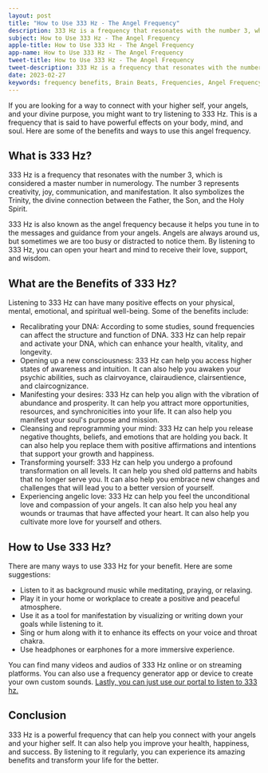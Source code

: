 ```yaml
---
layout: post
title: "How to Use 333 Hz - The Angel Frequency"
description: 333 Hz is a frequency that resonates with the number 3, which is considered a master number in numerology. The number 3 represents creativity, joy, communication, and manifestation. It also symbolizes the Trinity, the divine connection between the Father, the Son, and the Holy Spirit.
subject: How to Use 333 Hz - The Angel Frequency
apple-title: How to Use 333 Hz - The Angel Frequency
app-name: How to Use 333 Hz - The Angel Frequency
tweet-title: How to Use 333 Hz - The Angel Frequency
tweet-description: 333 Hz is a frequency that resonates with the number 3, which is considered a master number in numerology. The number 3 represents creativity, joy, communication, and manifestation. It also symbolizes the Trinity, the divine connection between the Father, the Son, and the Holy Spirit.
date: 2023-02-27
keywords: frequency benefits, Brain Beats, Frequencies, Angel Frequency, 333 hz, Brain wave entrainment, sound therapy
---
```


If you are looking for a way to connect with your higher self, your angels, and your divine purpose, you might want to try listening to 333 Hz. This is a frequency that is said to have powerful effects on your body, mind, and soul. Here are some of the benefits and ways to use this angel frequency.

## What is 333 Hz?

333 Hz is a frequency that resonates with the number 3, which is considered a master number in numerology. The number 3 represents creativity, joy, communication, and manifestation. It also symbolizes the Trinity, the divine connection between the Father, the Son, and the Holy Spirit.

333 Hz is also known as the angel frequency because it helps you tune in to the messages and guidance from your angels. Angels are always around us, but sometimes we are too busy or distracted to notice them. By listening to 333 Hz, you can open your heart and mind to receive their love, support, and wisdom.

## What are the Benefits of 333 Hz?

Listening to 333 Hz can have many positive effects on your physical, mental, emotional, and spiritual well-being. Some of the benefits include:

- Recalibrating your DNA: According to some studies, sound frequencies can affect the structure and function of DNA. 333 Hz can help repair and activate your DNA, which can enhance your health, vitality, and longevity.
- Opening up a new consciousness: 333 Hz can help you access higher states of awareness and intuition. It can also help you awaken your psychic abilities, such as clairvoyance, clairaudience, clairsentience, and claircognizance.
- Manifesting your desires: 333 Hz can help you align with the vibration of abundance and prosperity. It can help you attract more opportunities, resources, and synchronicities into your life. It can also help you manifest your soul's purpose and mission.
- Cleansing and reprogramming your mind: 333 Hz can help you release negative thoughts, beliefs, and emotions that are holding you back. It can also help you replace them with positive affirmations and intentions that support your growth and happiness.
- Transforming yourself: 333 Hz can help you undergo a profound transformation on all levels. It can help you shed old patterns and habits that no longer serve you. It can also help you embrace new changes and challenges that will lead you to a better version of yourself.
- Experiencing angelic love: 333 Hz can help you feel the unconditional love and compassion of your angels. It can also help you heal any wounds or traumas that have affected your heart. It can also help you cultivate more love for yourself and others.

## How to Use 333 Hz?

There are many ways to use 333 Hz for your benefit. Here are some suggestions:

- Listen to it as background music while meditating, praying, or relaxing.
- Play it in your home or workplace to create a positive and peaceful atmosphere.
- Use it as a tool for manifestation by visualizing or writing down your goals while listening to it.
- Sing or hum along with it to enhance its effects on your voice and throat chakra.
- Use headphones or earphones for a more immersive experience.

You can find many videos and audios of 333 Hz online or on streaming platforms. You can also use a frequency generator app or device to create your own custom sounds. [Lastly, you can just use our portal to listen to 333 hz.](https://brain-beats.in/angel-frequency.html)

## Conclusion

333 Hz is a powerful frequency that can help you connect with your angels and your higher self. It can also help you improve your health, happiness, and success. By listening to it regularly, you can experience its amazing benefits and transform your life for the better.